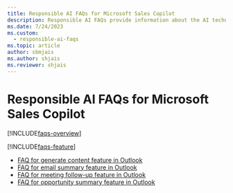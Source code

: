 ```yaml
---
title: Responsible AI FAQs for Microsoft Sales Copilot
description: Responsible AI FAQs provide information about the AI technology used in Microsoft Sales Copilot, along with key considerations and details about how the AI is used, how it was tested and evaluated, and any specific limitations.
ms.date: 7/24/2023
ms.custom: 
  - responsible-ai-faqs
ms.topic: article
author: sbmjais
ms.author: shjais
ms.reviewer: shjais
---
```


# Responsible AI FAQs for Microsoft Sales Copilot

[!INCLUDE[faqs-overview](../includes/responsible-ai-intro.md)]

[!INCLUDE[faqs-feature](../includes/responsible-ai-features.md)]

- [FAQ for generate content feature in Outlook](faqs-generate-content.md)
- [FAQ for email summary feature in Outlook](faqs-email-summary.md)
- [FAQ for meeting follow-up feature in Outlook](faqs-meeting-follow-up.md)
- [FAQ for opportunity summary feature in Outlook](faqs-oppty-summary.md)